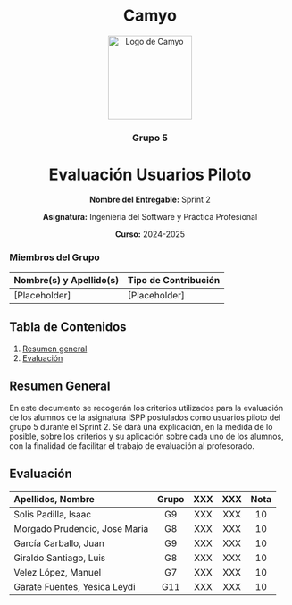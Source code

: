 <h1 align="center">
  Camyo
</h1>

<p align="center">
  <img src="https://i.imgur.com/C72nY4p.png" alt="Logo de Camyo" width="150">
</p>

<h3 align="center">
  <strong>Grupo 5</strong>
</h3>

<h1 align="center">
  <strong>Evaluación Usuarios Piloto</strong>
</h1>

<p align="center">
  <strong>Nombre del Entregable:</strong> Sprint 2
</p>
<p align="center">
  <strong>Asignatura:</strong> Ingeniería del Software y Práctica Profesional  
</p>
<p align="center">
  <strong>Curso:</strong> 2024-2025  
</p>

### Miembros del Grupo

| Nombre(s) y Apellido(s) | Tipo de Contribución               |
| ----------------------- | -----------------------------------|
| [Placeholder]           | [Placeholder]                      |

## Tabla de Contenidos

1. [Resumen general](#Resumen-General)
2. [Evaluación](#Evaluación)

## **Resumen General**

En este documento se recogerán los criterios utilizados para la evaluación de los alumnos de la asignatura ISPP postulados como usuarios piloto del grupo 5 durante el Sprint 2. Se dará una explicación, en la medida de lo posible, sobre los criterios y su aplicación sobre cada uno de los alumnos, con la finalidad de facilitar el trabajo de evaluación al profesorado.

## Evaluación

| Apellidos, Nombre              | Grupo | XXX | XXX | Nota |
| :----------------------------- | :---: | :------: | :---: | :--: |
| Solis Padilla, Isaac           |  G9  |   XXX   |  XXX  |  10  |
| Morgado Prudencio, Jose Maria |  G8  |   XXX   |  XXX  |  10  |
| García Carballo, Juan        |  G9  |   XXX   |  XXX  |  10  |
| Giraldo Santiago, Luis        |  G8  |   XXX   |  XXX  |  10  |
| Velez López, Manuel          |  G7  |   XXX   |  XXX  |  10  |
| Garate Fuentes, Yesica Leydi  |  G11  |   XXX   |  XXX  |  10  |
